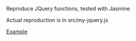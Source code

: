 Reproduce JQuery functions, tested with Jasmine

Actual reproduction is in src/my-jquery.js


[Example](http://scf.usc.edu/~sljackso/itp404/jquery/SpecRunner.html)